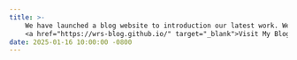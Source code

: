 ```yaml
---
title: >-
    We have launched a blog website to introduction our latest work. Welcome to visit!
    <a href="https://wrs-blog.github.io/" target="_blank">Visit My Blog <i class="fas fa-angle-double-right"></i></a>
date: 2025-01-16 10:00:00 -0800
---
```

